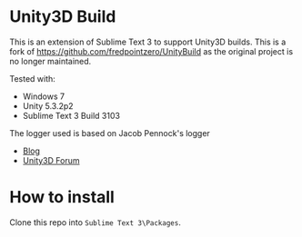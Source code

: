 Unity3D Build
=============

This is an extension of Sublime Text 3 to support Unity3D builds.
This is a fork of https://github.com/fredpointzero/UnityBuild as the original project is no longer maintained.

Tested with:
* Windows 7
* Unity 5.3.2p2
* Sublime Text 3 Build 3103 

The logger used is based on Jacob Pennock's logger
* [Blog](http://www.jacobpennock.com/Blog/using-sublime-text-2-with-unity3d-2/)
* [Unity3D Forum](http://forum.unity3d.com/threads/using-unity-with-sublime-text-2-how-to-get-everything-set-up.128352/)

How to install
==============

Clone this repo into `Sublime Text 3\Packages`.

